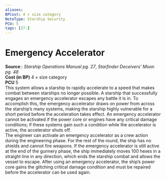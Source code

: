 ```yaml
---
aliases: 
BPCost: 4 × size category  
NoteType: Starship Security
PCU: 5
tags: [27:]
---
```


# Emergency Accelerator

**Source**:: _Starship Operations Manual pg. 27_, _Starfinder Deceivers’ Moon pg. 48_  
**Cost (in BP)** 4 × size category  
**PCU** 5  
This system allows a starship to rapidly accelerate to a speed that makes combat between starships no longer possible. A starship that successfully engages an emergency accelerator escapes any battle it is in. To accomplish this, the emergency accelerator draws on power from across the starship’s many systems, making the starship highly vulnerable for a short period before the acceleration takes effect. An emergency accelerator cannot be activated if the power core or engines have any critical damage conditions; if these systems gain such a condition while the accelerator is active, the accelerator shuts off.  
The engineer can activate an emergency accelerator as a crew action during the engineering phase. For the rest of the round, the ship has no shields and cannot fire weapons. If the emergency accelerator is still active at the end of the gunnery phase, the ship immediately moves 100 hexes in a straight line in any direction, which ends the starship combat and allows the vessel to escape. After using an emergency accelerator, the ship’s power core gains the glitching critical damage condition and must be repaired before the accelerator can be used again.

